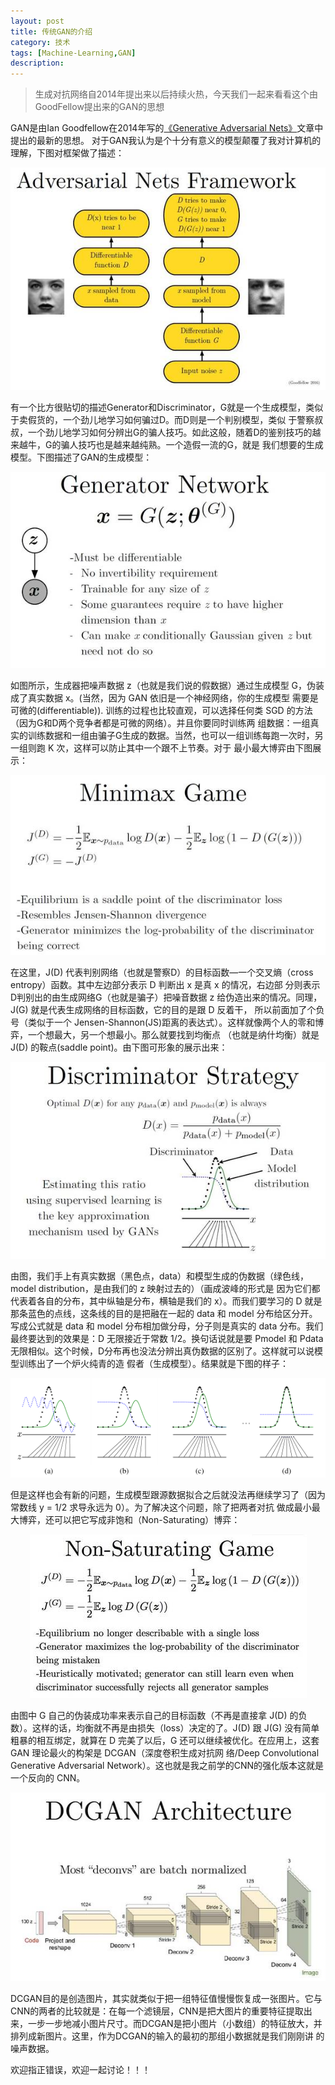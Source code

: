 ```yaml
---
layout: post
title: 传统GAN的介绍
category: 技术
tags: [Machine-Learning,GAN]
description: 
---
```


>生成对抗网络自2014年提出来以后持续火热，今天我们一起来看看这个由GoodFellow提出来的GAN的思想

GAN是由Ian Goodfellow在2014年写的[《Generative Adversarial Nets》](https://arxiv.org/abs/1406.2661)文章中提出的最新的思想。
对于GAN我认为是个十分有意义的模型颠覆了我对计算机的理解，下图对框架做了描述：

<p align="center">
    <img src="/assets/img/GAN/GAN.png">
</p>

有一个比方很贴切的描述Generator和Discriminator，G就是一个生成模型，类似于卖假货的，一个劲儿地学习如何骗过D。而D则是一个判别模型，类似
于警察叔叔，一个劲儿地学习如何分辨出G的骗人技巧。如此这般，随着D的鉴别技巧的越来越牛，G的骗人技巧也是越来越纯熟。一个造假一流的G，就是
我们想要的生成模型。下图描述了GAN的生成模型：

<p align="center">
    <img src="/assets/img/GAN/Generator.png">
</p>

如图所示，生成器把噪声数据 z（也就是我们说的假数据）通过生成模型 G，伪装成了真实数据 x。(当然，因为 GAN 依旧是一个神经网络，你的生成模型
需要是可微的(differentiable)). 训练的过程也比较直观，可以选择任何类 SGD 的方法（因为G和D两个竞争者都是可微的网络）。并且你要同时训练两
组数据：一组真实的训练数据和一组由骗子G生成的数据。当然，也可以一组训练每跑一次时，另一组则跑 K 次，这样可以防止其中一个跟不上节奏。对于
最小最大博弈由下图展示：

<p align="center">
    <img src="/assets/img/GAN/minimax.png">
</p>

在这里，J(D) 代表判别网络（也就是警察D）的目标函数—一个交叉熵（cross entropy）函数。其中左边部分表示 D 判断出 x 是真 x 的情况，右边部
分则表示D判别出的由生成网络G（也就是骗子）把噪音数据 z 给伪造出来的情况。同理，J(G) 就是代表生成网络的目标函数，它的目的是跟 D 反着干，
所以前面加了个负号（类似于一个 Jensen-Shannon(JS)距离的表达式）。这样就像两个人的零和博弈，一个想最大，另一个想最小。那么就要找到均衡点
（也就是纳什均衡）就是 J(D) 的鞍点(saddle point)。由下图可形象的展示出来：

<p align="center">
    <img src="/assets/img/GAN/Strategy.png">
</p>

由图，我们手上有真实数据（黑色点，data）和模型生成的伪数据（绿色线，model distribution，是由我们的 z 映射过去的）（画成波峰的形式是
因为它们都代表着各自的分布，其中纵轴是分布，横轴是我们的 x）。而我们要学习的 D 就是那条蓝色的点线，这条线的目的是把融在一起的 data 和
model 分布给区分开。写成公式就是 data 和 model 分布相加做分母，分子则是真实的 data 分布。我们最终要达到的效果是：D 无限接近于常数
1/2。换句话说就是要 Pmodel 和 Pdata 无限相似。这个时候，D分布再也没法分辨出真伪数据的区别了。这样就可以说模型训练出了一个炉火纯青的造
假者（生成模型）。结果就是下图的样子：

<p align="center">
    <img src="/assets/img/GAN/Optimizer.png">
</p>

但是这样也会有新的问题，生成模型跟源数据拟合之后就没法再继续学习了（因为常数线 y = 1/2 求导永远为 0）。为了解决这个问题，除了把两者对抗
做成最小最大博弈，还可以把它写成非饱和（Non-Saturating）博弈：

<p align="center">
    <img src="/assets/img/GAN/Game.png">
</p>

由图中 G 自己的伪装成功率来表示自己的目标函数（不再是直接拿 J(D) 的负数）。这样的话，均衡就不再是由损失（loss）决定的了。J(D) 跟 J(G)
没有简单粗暴的相互绑定，就算在 D 完美了以后，G 还可以继续被优化。在应用上，这套 GAN 理论最火的构架是 DCGAN（深度卷积生成对抗网
络/Deep Convolutional Generative Adversarial Network）。这也就是我之前学的CNN的强化版本这就是一个反向的 CNN。

<p align="center">
    <img src="/assets/img/GAN/DCGAN.png">
</p>

DCGAN目的是创造图片，其实就类似于把一组特征值慢慢恢复成一张图片。它与CNN的两者的比较就是：在每一个滤镜层，CNN是把大图片的重要特征提取出
来，一步一步地减小图片尺寸。而DCGAN是把小图片（小数组）的特征放大，并排列成新图片。这里，作为DCGAN的输入的最初的那组小数据就是我们刚刚讲
的噪声数据。

欢迎指正错误，欢迎一起讨论！！！